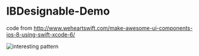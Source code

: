 IBDesignable-Demo
=================

code from http://www.weheartswift.com/make-awesome-ui-components-ios-8-using-swift-xcode-6/

![interesting pattern](http://www.weheartswift.com/wp-content/uploads/2014/06/designable-view-e1402087883455.png)
